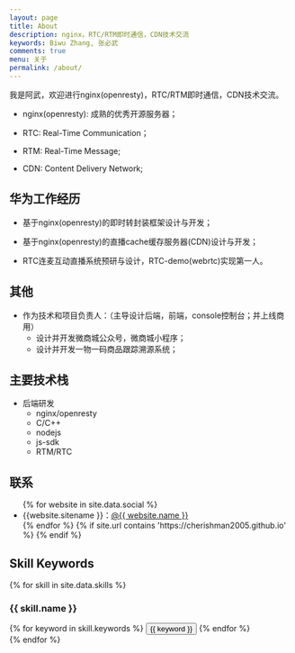 ```yaml
---
layout: page
title: About
description: nginx，RTC/RTM即时通信，CDN技术交流
keywords: Biwu Zhang, 张必武
comments: true
menu: 关于
permalink: /about/
---
```


我是阿武，欢迎进行nginx(openresty)，RTC/RTM即时通信，CDN技术交流。

* nginx(openresty): 成熟的优秀开源服务器；

* RTC: Real-Time Communication；

* RTM: Real-Time Message;

* CDN: Content Delivery Network;


## 华为工作经历

* 基于nginx(openresty)的即时转封装框架设计与开发；

* 基于nginx(openresty)的直播cache缓存服务器(CDN)设计与开发；

* RTC连麦互动直播系统预研与设计，RTC-demo(webrtc)实现第一人。


## 其他

* 作为技术和项目负责人：（主导设计后端，前端，console控制台；并上线商用）
  * 设计并开发微商城公众号，微商城小程序；
  * 设计并开发一物一码商品跟踪溯源系统；


## 主要技术栈

* 后端研发
  * nginx/openresty
  * C/C++
  * nodejs
  * js-sdk
  * RTM/RTC


## 联系

<ul>
{% for website in site.data.social %}
<li>{{website.sitename }}：<a href="{{ website.url }}" target="_blank">@{{ website.name }}</a></li>
{% endfor %}
{% if site.url contains 'https://cherishman2005.github.io' %}
{% endif %}
</ul>


## Skill Keywords

{% for skill in site.data.skills %}
### {{ skill.name }}
<div class="btn-inline">
{% for keyword in skill.keywords %}
<button class="btn btn-outline" type="button">{{ keyword }}</button>
{% endfor %}
</div>
{% endfor %}
